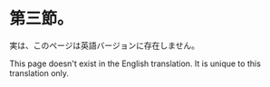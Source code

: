 # 第三節。

実は、このページは英語バージョンに存在しません。

This page doesn't exist in the English translation. It is unique to this translation only.
